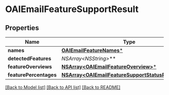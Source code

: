 # OAIEmailFeatureSupportResult

## Properties
Name | Type | Description | Notes
------------ | ------------- | ------------- | -------------
**names** | [**OAIEmailFeatureNames***](OAIEmailFeatureNames) |  | 
**detectedFeatures** | **NSArray&lt;NSString*&gt;*** |  | 
**featureOverviews** | [**NSArray&lt;OAIEmailFeatureOverview&gt;***](OAIEmailFeatureOverview) |  | 
**featurePercentages** | [**NSArray&lt;OAIEmailFeatureSupportStatusPercentage&gt;***](OAIEmailFeatureSupportStatusPercentage) |  | 

[[Back to Model list]](../README#documentation-for-models) [[Back to API list]](../README#documentation-for-api-endpoints) [[Back to README]](../README)


